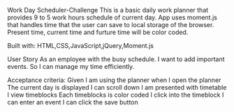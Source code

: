 Work Day Scheduler-Challenge
This is a basic daily work planner that provides 9 to 5 work hours schedule of current day. App uses moment.js that handles time that the user can save to local storage of the browser. Present time, current time and furture time will be color coded.

Built with:
HTML,CSS,JavaScript,jQuery,Moment.js

User Story
As an employee with the busy schedule. I want to add important events. So I can manage my time efficiently.

Acceptance criteria:
Given I am using the planner
when I open the planner
The current day is displayed
I can scroll down
I am presented with timetable
I view timeblocks
Each timeblocks is color coded
I click into the timeblock
I can enter an event
I can click the save button

